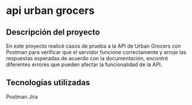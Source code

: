 # api urban grocers
## Descripción del proyecto
En este proyecto realicé casos de prueba a la API de Urban Grocers con Postman para verificar que el servidor funcione correctamente y arroje las respuestas esperadas de acuerdo con la documentación, encontré diferentes errores que pueden afectar la funcionalidad de la API.

## Tecnologías utilizadas
Postman
Jira
